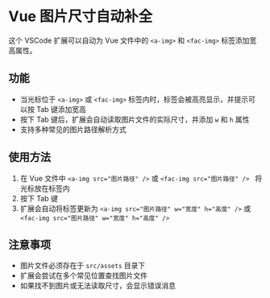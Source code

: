 # Vue 图片尺寸自动补全

这个 VSCode 扩展可以自动为 Vue 文件中的 `<a-img>` 和 `<fac-img>` 标签添加宽高属性。

## 功能

- 当光标位于 `<a-img>` 或 `<fac-img>` 标签内时，标签会被高亮显示，并提示可以按 Tab 键添加宽高
- 按下 Tab 键后，扩展会自动读取图片文件的实际尺寸，并添加 `w` 和 `h` 属性
- 支持多种常见的图片路径解析方式

## 使用方法

1. 在 Vue 文件中 `<a-img src="图片路径" />` 或 `<fac-img src="图片路径" /> ` 将光标放在标签内
2. 按下 Tab 键
3. 扩展会自动将标签更新为 `<a-img src="图片路径" w="宽度" h="高度" />` 或 `<fac-img src="图片路径" w="宽度" h="高度" />`

## 注意事项

- 图片文件必须存在于 `src/assets` 目录下
- 扩展会尝试在多个常见位置查找图片文件
- 如果找不到图片或无法读取尺寸，会显示错误消息
